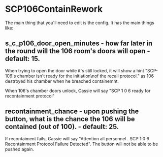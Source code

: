 # SCP106ContainRework
The main thing that you'll need to edit is the config. It has the main things like:

## s_c_p106_door_open_minutes - how far later in the round will the 106 room's doors will open - default: 15. 

When trying to open the door while it's still locked, it will show a hint "SCP-106's chamber isn't ready for the initiation\nof the recall protocol." as 106 destroyed his chamber when he breached containemnt. 

When 106's chamber doors unlock, Cassie will say "SCP 1 0 6 ready for recontainment protocol"

## recontainment_chance - upon pushing the button, what is the chance the 106 will be contained (out of 100). - default: 25. 

If recontaiment fails, Cassie will say "Attention all personnel . SCP 1 0 6 Recontainment Protocol Failure Detected". The button will not be able to be pushed again.
